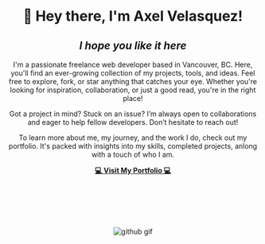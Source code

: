 <h1 align="center">👋 Hey there, I'm Axel Velasquez!</h1>  
<h2 align="center"><i>I hope you like it here</i></h2>  

<p align="center">
I'm a passionate freelance web developer based in Vancouver, BC. Here, you'll find an ever-growing collection of my projects, tools, and ideas. Feel free to explore, fork, or star anything that catches your eye. Whether you're looking for inspiration, collaboration, or just a good read, you're in the right place!
</p>

<p align="center">
Got a project in mind? Stuck on an issue? I’m always open to collaborations and eager to help fellow developers. Don’t hesitate to reach out!
</p>

<p align="center">
To learn more about me, my journey, and the work I do, check out my portfolio. It's packed with insights into my skills, completed projects, anlong with a touch of who I am. 
</p>

<div align="center">
  <a href="https://axelvelasquezportfolio.vercel.app/" alt="Axel Velasquez Portfolio">
    <strong>💻 Visit My Portfolio 💻</strong>
  </a>
</div>

<div align="center" style="margin-top:100px";>
  <img src="https://media1.giphy.com/media/v1.Y2lkPTc5MGI3NjExZmxubWhobDJva24yemp4YnlwcnU5OWt2aHRsbDNhaHFuNHJldzZvdCZlcD12MV9pbnRlcm5hbF9naWZfYnlfaWQmY3Q9Zw/du3J3cXyzhj75IOgvA/giphy.gif" alt="github gif">
</div>
